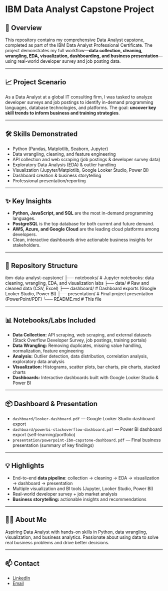 # IBM Data Analyst Capstone Project

## 🚀 Overview

This repository contains my comprehensive Data Analyst capstone, completed as part of the IBM Data Analyst Professional Certificate. The project demonstrates my full workflow—**data collection, cleaning, wrangling, EDA, visualization, dashboarding, and business presentation**—using real-world developer survey and job posting data.

---

## 📈 Project Scenario

As a Data Analyst at a global IT consulting firm, I was tasked to analyze developer surveys and job postings to identify in-demand programming languages, database technologies, and platforms. The goal: **uncover key skill trends to inform business and training strategies**.

---

## 🛠️ Skills Demonstrated

- Python (Pandas, Matplotlib, Seaborn, Jupyter)
- Data wrangling, cleaning, and feature engineering
- API collection and web scraping (job postings & developer survey data)
- Exploratory Data Analysis (EDA) & outlier handling
- Visualization (Jupyter/Matplotlib, Google Looker Studio, Power BI)
- Dashboard creation & business storytelling
- Professional presentation/reporting

---

## ✨ Key Insights

- **Python, JavaScript, and SQL** are the most in-demand programming languages.
- **PostgreSQL** is the top database for both current and future demand.
- **AWS, Azure, and Google Cloud** are the leading cloud platforms among developers.
- Clean, interactive dashboards drive actionable business insights for stakeholders.

---

## 📁 Repository Structure

ibm-data-analyst-capstone/
├── notebooks/        # Jupyter notebooks: data cleaning, wrangling, EDA, and visualization labs
├── data/             # Raw and cleaned data (CSV, Excel)
├── dashboard/        # Dashboard exports (Google Looker Studio, Power BI)
├── presentation/     # Final project presentation (PowerPoint/PDF)
└── README.md         # This file



---

## 📊 Notebooks/Labs Included

- **Data Collection:** API scraping, web scraping, and external datasets (Stack Overflow Developer Survey, job postings, training portals)
- **Data Wrangling:** Removing duplicates, missing value handling, normalization, feature engineering
- **Analysis:** Outlier detection, data distribution, correlation analysis, exploratory data analysis
- **Visualization:** Histograms, scatter plots, bar charts, pie charts, stacked charts
- **Dashboards:** Interactive dashboards built with Google Looker Studio & Power BI

---

## 📦 Dashboard & Presentation

- `dashboard/looker-dashboard.pdf` — Google Looker Studio dashboard export
- `dashboard/powerbi-stackoverflow-dashboard.pdf` — Power BI dashboard export (self-learning/portfolio)
- `presentation/powerpoint-ibm-capstone-dashboard.pdf` — Final business presentation (summary of key findings)

---

## 💡 Highlights

- End-to-end **data pipeline**: collection → cleaning → EDA → visualization → dashboard → presentation
- Multiple visualization and BI tools (Jupyter, Looker Studio, Power BI)
- Real-world developer survey + job market analysis
- **Business storytelling:** actionable insights and recommendations

---

## 🧑‍💻 About Me

Aspiring Data Analyst with hands-on skills in Python, data wrangling, visualization, and business analytics. Passionate about using data to solve real business problems and drive better decisions.

---

## 📫 Contact

- [LinkedIn]([YOUR-LINKEDIN](https://www.linkedin.com/in/kok-thong-ong-71ab59221/))
- [Email](kokthong98@gmail.com)
